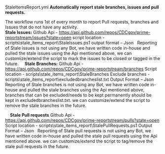 StaleItemsReport.yml
**Automatically report stale branches, issues and pull requests.**

The workflow runs 1st of every month to report Pull requests, branches and Issues that do not have any activity. 
&nbsp;  
**Stale Issues:**
Github Api - https://api.github.com/repos/CDCgov/prime-reportstream/issues?state=open
script location - scripts\stale_items_report\StaleIssues.ps1
output format – Json
&nbsp; 
Reporting of Stale issues is not using any Bot, we have written code in-house and pulled the stale issues using the Api mentioned above, we can customize/extend the script to mark the issues to be closed or tagged in the future.
&nbsp; &nbsp; 
**Stale Branches:**
Github Api - https://api.github.com/repos/CDCgov/prime-reportstream/branches
Script location - scripts\stale_items_report\StaleBranches
Exclude branches - scripts\stale_items_report\excludedbrancheslist.txt
Output Format – Json
&nbsp; 
Reporting of Stale branches is not using any Bot, we have written code in-house and pulled the stale branches using the Api mentioned above, branches that can be excluded/needs to be kept permanently should be kept in excludedbrancheslist.txt. we can customize/extend the script to remove the stale branches in the future.

&nbsp; &nbsp; 
**Stale Pull requests**
Github Api - https://api.github.com/repos/CDCgov/prime-reportstream/pulls?state=open
Script location - scripts\stale_items_report\StalePullRequests.ps1
Output Format – Json
&nbsp; 
Reporting of Stale pull requests is not using any Bot, we have written code in-house and pulled the stale pull requests using the Api mentioned above. we can customize/extend the script to tag/remove the stale pull requests in the future.